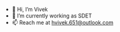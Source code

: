 - 👋 Hi, I’m Vivek
- 🌱 I’m currently working as SDET
- 📫 Reach me at hvivek.651@outlook.com

<!---
V651/V651 is a ✨ special ✨ repository because its `README.md` (this file) appears on your GitHub profile.
You can click the Preview link to take a look at your changes.
--->
